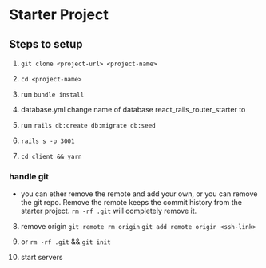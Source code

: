 # Starter Project

## Steps to setup

1. `git clone <project-url> <project-name>`

2. `cd <project-name>`
3. run `bundle install`

4. database.yml change name of database react_rails_router_starter to **<project-name>**

5. run `rails db:create db:migrate db:seed`
6. `rails s -p 3001`
7. `cd client && yarn`

### handle git

- you can ether remove the remote and add your own, or you can remove the git repo. Remove the remote keeps the commit history from the starter project. `rm -rf .git` will completely remove it.

8. remove origin `git remote rm origin`
   `git add remote origin <ssh-link>`
9. or `rm -rf .git` && `git init`

10. start servers
